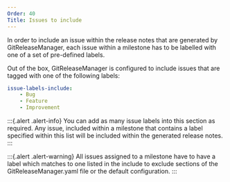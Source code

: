 ```yaml
---
Order: 40
Title: Issues to include
---
```


In order to include an issue within the release notes that are generated by
GitReleaseManager, each issue within a milestone has to be labelled with one of
a set of pre-defined labels.

Out of the box, GitReleaseManager is configured to include issues that are
tagged with one of the following labels:

```yaml
issue-labels-include:
    - Bug
    - Feature
    - Improvement
```

:::{.alert .alert-info}
You can add as many issue labels into this section as required. Any issue,
included within a milestone that contains a label specified within this list
will be included within the generated release notes.
:::

:::{.alert .alert-warning}
All issues assigned to a milestone have to have a label which matches to one
listed in the include to exclude sections of the GitReleaseManager.yaml file or
the default configuration.
:::
